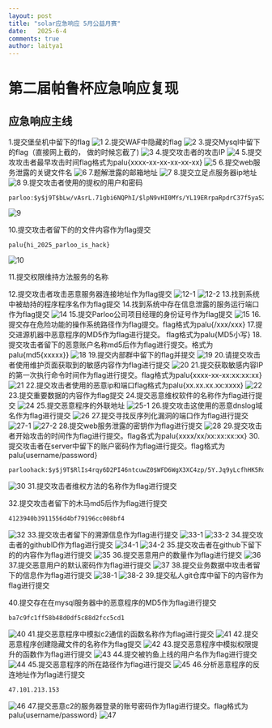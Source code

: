 ```yaml
---
layout: post
title: "solar应急响应 5月公益月赛"
date:   2025-6-4
comments: true
author: laitya1
---
```


# 第二届帕鲁杯应急响应复现

## 应急响应主线

1.提交堡垒机中留下的flag
![1](../assets/1.png)
2.提交WAF中隐藏的flag
![2](../assets/2.png)
3.提交Mysql中留下的flag（直接网上截的， 做的时候忘截了)
![3](../assets/3.png)
4.提交攻击者的攻击IP
![4](../assets/4.png)
5.提交攻攻击者最早攻击时间flag格式为palu{xxxx-xx-xx-xx-xx-xx}
![5](../assets/5.png)
6.提交web服务泄露的关键文件名
![6](../assets/6.png)
7.题解泄露的邮箱地址
![7](../assets/7.png)
8.提交立足点服务器ip地址
![8](../assets/8.png)
9.提交攻击者使用的提权的用户和密码

```
parloo:$y$j9T$bLw/vAsrL.71gbi6NQPhI/$lpN9vHI0MYs/YL19ERrpaRpdrC37f5ya520xeG9BGiC:20212:0:99999:7:::
```
![9](../assets/9.png)

10.提交攻击者留下的的文件内容作为flag提交
```
palu{hi_2025_parloo_is_hack}
```
![10](../assets/10.png)

11.提交权限维持方法服务的名称

12.提交攻击者攻击恶意服务器连接地址作为flag提交
![12-1](../assets/12-1.png)
![12-2](../assets/12-2.png)
13.找到系统中被劫持的程序程序名作为flag提交
14.找到系统中存在信息泄露的服务运行端口作为flag提交
![14](../assets/14.png)
15.提交Parloo公司项目经理的身份证号作为flag提交
![15](../assets/15.png)
16.提交存在危险功能的操作系统路径作为flag提交。flag格式为palu{/xxx/xxx}
17.提交进源机器中恶意程序的MD5作为flag进行提交。 flag格式为palu{MD5小写}
18.提交攻击者留下的恶意账户名称md5后作为flag进行提交。格式为palu{md5{xxxxx}}
![18](../assets/18.png)
19.提交内部群中留下的flag并提交
![19](../assets/19.png)
20.请提交攻击者使用维护页面获取到的敏感内容作为flag进行提交
![20](../assets/20.png)
21.提交获取敏感内容IP的第一次执行命令时间作为flag进行提交。flag格式为palu{xxxx-xx-xx:xx:xx:xx}
![21](../assets/21.png)
22.提交攻击者使用的恶意ip和端口flag格式为palu{xx.xx.xx.xx:xxxx}
![22](../assets/22.png)
23.提交重要数据的内容作为flag提交
24.提交恶意维权软件的名称作为flag进行提交
![24](../assets/24.png)
25.提交恶意程序的外联地址
![25-1](../assets/25-1.png)
26.提交攻击这使用的恶意dnslog域名作为flag进行提交
![26](../assets/26.png)
27.提交寻找反序列化漏洞的端口作为flag进行提交
![27-1](../assets/27-1.png)
![27-2](../assets/27-2.png)
28.提交web服务泄露的密钥作为flag进行提交
![28](../assets/28.png)
29.提交攻击者开始攻击的时间作为flag进行提交。flag各式为palu{xxxx/xx/xx:xx:xx:xx}
30.提交攻击者在server中留下的账户密码作为flag进行提交。flag格式为palu{username/password}

```
parloohack:$y$j9T$RlIs4rqy6D2PI46ntcuwZ0$WFD6WgX3XC4zp/5Y.Jq9yLcfhHK5Rdg6IeDq2Rrl791:20221:0:99999:7:::
```

![30](../assets/30.png)
31.提交攻击者维权方法的名称作为flag进行提交

32.提交攻击者留下的木马md5后作为flag进行提交

```
4123940b3911556d4bf79196cc008bf4
```

![32](../assets/32.png)
33.提交攻击者留下的溯源信息作为flag进行提交
![33-1](../assets/33-1.png)
![33-2](../assets/33-2.png)
34.提交攻击者的githubID作为flag进行提交
![34-1](../assets/34-1.png)
![34-2](../assets/34-2.png)
35.提交攻击者在github下留下的的内容作为flag进行提交
![35](../assets/35.png)
36.提交恶意用户的数量作为flag进行提交
![36](../assets/36.png)
37.提交恶意用户的默认密码作为flag进行提交
![37](../assets/37.png)
38.提交业务数据中攻击者留下的信息作为flag进行提交
![38-1](../assets/38-1.png)
![38-2](../assets/38-2.png)
39.提交私人git仓库中留下的内容作为flag进行提交

40.提交存在在mysql服务器中的恶意程序的MD5作为flag进行提交
```
ba7c9fc1ff58b48d0df5c88d2fcc5cd1
```

![40](../assets/40.png)
41.提交恶意程序中模拟c2通信的函数名称作为flag进行提交
![41](../assets/41.png)
42.提交恶意程序创建隐藏文件的名称作为flag提交
![42](../assets/42.png)
43.提交恶意程序中模拟权限提升的函数作为flag进行提交
![43](../assets/43.png)
44.提交被钓鱼上线的用户名作为flag进行提交
![44](../assets/44.png)
45.提交恶意程序的所在路径作为flag进行提交
![45](../assets/45.png)
46.分析恶意程序的反连地址作为flag进行提交

```
47.101.213.153
```
![46](../assets/46.png)
47.提交恶意c2的服务器登录的账号密码作为flag进行提交。flag格式为palu{username/password}
![47](../assets/47.png)
